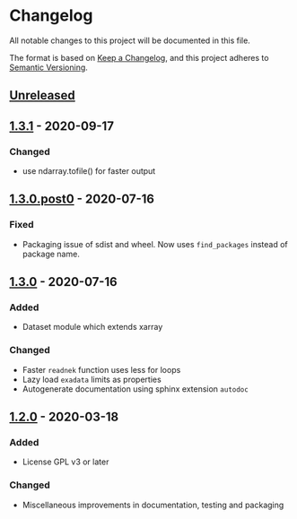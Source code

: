 # Changelog
All notable changes to this project will be documented in this file.

The format is based on [Keep a Changelog](https://keepachangelog.com/en/1.0.0/),
and this project adheres to [Semantic Versioning](https://semver.org/spec/v2.0.0.html).

<!--

### Added
### Changed
### Deprecated
### Removed
### Fixed
### Security

Type of changes
---------------

Added for new features.
Changed for changes in existing functionality.
Deprecated for soon-to-be removed features.
Removed for now removed features.
Fixed for any bug fixes.
Security in case of vulnerabilities.

-->

## [Unreleased]

## [1.3.1] - 2020-09-17

### Changed
- use ndarray.tofile() for faster output 

## [1.3.0.post0] - 2020-07-16

### Fixed
- Packaging issue of sdist and wheel. Now uses `find_packages` instead of package name.

## [1.3.0] - 2020-07-16

### Added
- Dataset module which extends xarray

### Changed
- Faster `readnek` function uses less for loops
- Lazy load `exadata` limits as properties
- Autogenerate documentation using sphinx extension `autodoc`

## [1.2.0] - 2020-03-18

### Added
- License GPL v3 or later

### Changed
- Miscellaneous improvements in documentation, testing and packaging

[Unreleased]: https://github.com/jcanton/pymech/compare/1.3.1...HEAD
[1.3.1]: https://github.com/jcanton/pymech/compare/1.3.0.post0...1.3.1
[1.3.0.post0]: https://github.com/jcanton/pymech/compare/1.3.0...1.3.0.post0
[1.3.0]: https://github.com/jcanton/pymech/compare/1.2.0...1.3.0
[1.2.0]: https://github.com/jcanton/pymech/releases/tag/1.2.0
